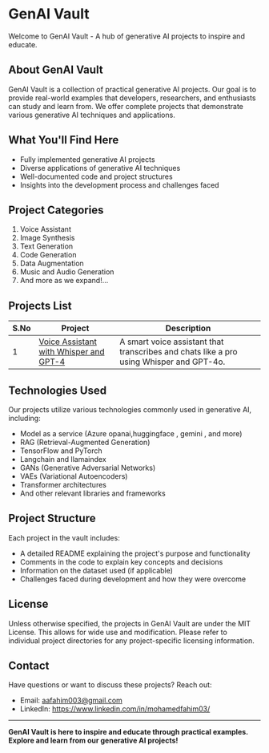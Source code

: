 # GenAI Vault

Welcome to GenAI Vault - A hub of generative AI projects to inspire and educate.

## About GenAI Vault

GenAI Vault is a collection of practical generative AI projects. Our goal is to provide real-world examples that developers, researchers, and enthusiasts can study and learn from. We offer complete projects that demonstrate various generative AI techniques and applications.

## What You'll Find Here

- Fully implemented generative AI projects
- Diverse applications of generative AI techniques
- Well-documented code and project structures
- Insights into the development process and challenges faced

## Project Categories

1. Voice Assistant
2. Image Synthesis
3. Text Generation
4. Code Generation
5. Data Augmentation
6. Music and Audio Generation
7. And more as we expand!...

## Projects List

| S.No | Project                               | Description                                                                 |
| ---- | ------------------------------------- | --------------------------------------------------------------------------- |
| 1    | [Voice Assistant with Whisper and GPT-4](./Voice-Assistant-Whisper-Model) | A smart voice assistant that transcribes and chats like a pro using Whisper and GPT-4o. |


## Technologies Used

Our projects utilize various technologies commonly used in generative AI, including:

- Model as a service (Azure opanai,huggingface , gemini , and more)
- RAG (Retrieval-Augmented Generation)
- TensorFlow and PyTorch
- Langchain and llamaindex
- GANs (Generative Adversarial Networks)
- VAEs (Variational Autoencoders)
- Transformer architectures
- And other relevant libraries and frameworks

## Project Structure

Each project in the vault includes:

- A detailed README explaining the project's purpose and functionality
- Comments in the code to explain key concepts and decisions
- Information on the dataset used (if applicable)
- Challenges faced during development and how they were overcome

## License

Unless otherwise specified, the projects in GenAI Vault are under the MIT License. This allows for wide use and modification. Please refer to individual project directories for any project-specific licensing information.

## Contact

Have questions or want to discuss these projects? Reach out:
- Email: aafahim003@gmail.com
- LinkedIn: https://www.linkedin.com/in/mohamedfahim03/

---

**GenAI Vault is here to inspire and educate through practical examples. Explore and learn from our generative AI projects!**
